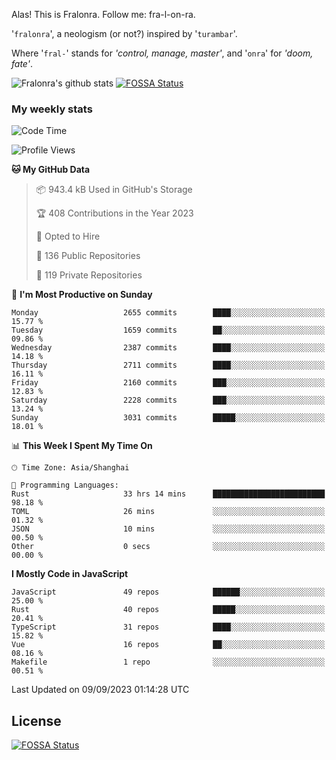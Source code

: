 Alas! This is Fralonra. Follow me: fra-l-on-ra.

'`fralonra`', a neologism (or not?) inspired by '`turambar`'.

Where '`fral-`' stands for *'control, manage, master'*, and '`onra`' for *'doom, fate'*.

![Fralonra's github stats](https://github-readme-stats.vercel.app/api?username=fralonra)
[![FOSSA Status](https://app.fossa.com/api/projects/git%2Bgithub.com%2Ffralonra%2Ffralonra.svg?type=shield)](https://app.fossa.com/projects/git%2Bgithub.com%2Ffralonra%2Ffralonra?ref=badge_shield)

### My weekly stats

<!--START_SECTION:waka-->
![Code Time](http://img.shields.io/badge/Code%20Time-3%2C987%20hrs%2053%20mins-blue)

![Profile Views](http://img.shields.io/badge/Profile%20Views-0-blue)

**🐱 My GitHub Data** 

> 📦 943.4 kB Used in GitHub's Storage 
 > 
> 🏆 408 Contributions in the Year 2023
 > 
> 💼 Opted to Hire
 > 
> 📜 136 Public Repositories 
 > 
> 🔑 119 Private Repositories 
 > 
📅 **I'm Most Productive on Sunday** 

```text
Monday                   2655 commits        ████░░░░░░░░░░░░░░░░░░░░░   15.77 % 
Tuesday                  1659 commits        ██░░░░░░░░░░░░░░░░░░░░░░░   09.86 % 
Wednesday                2387 commits        ████░░░░░░░░░░░░░░░░░░░░░   14.18 % 
Thursday                 2711 commits        ████░░░░░░░░░░░░░░░░░░░░░   16.11 % 
Friday                   2160 commits        ███░░░░░░░░░░░░░░░░░░░░░░   12.83 % 
Saturday                 2228 commits        ███░░░░░░░░░░░░░░░░░░░░░░   13.24 % 
Sunday                   3031 commits        █████░░░░░░░░░░░░░░░░░░░░   18.01 % 
```


📊 **This Week I Spent My Time On** 

```text
🕑︎ Time Zone: Asia/Shanghai

💬 Programming Languages: 
Rust                     33 hrs 14 mins      █████████████████████████   98.18 % 
TOML                     26 mins             ░░░░░░░░░░░░░░░░░░░░░░░░░   01.32 % 
JSON                     10 mins             ░░░░░░░░░░░░░░░░░░░░░░░░░   00.50 % 
Other                    0 secs              ░░░░░░░░░░░░░░░░░░░░░░░░░   00.00 % 
```

**I Mostly Code in JavaScript** 

```text
JavaScript               49 repos            ██████░░░░░░░░░░░░░░░░░░░   25.00 % 
Rust                     40 repos            █████░░░░░░░░░░░░░░░░░░░░   20.41 % 
TypeScript               31 repos            ████░░░░░░░░░░░░░░░░░░░░░   15.82 % 
Vue                      16 repos            ██░░░░░░░░░░░░░░░░░░░░░░░   08.16 % 
Makefile                 1 repo              ░░░░░░░░░░░░░░░░░░░░░░░░░   00.51 % 
```




 Last Updated on 09/09/2023 01:14:28 UTC
<!--END_SECTION:waka-->

## License
[![FOSSA Status](https://app.fossa.com/api/projects/git%2Bgithub.com%2Ffralonra%2Ffralonra.svg?type=large)](https://app.fossa.com/projects/git%2Bgithub.com%2Ffralonra%2Ffralonra?ref=badge_large)